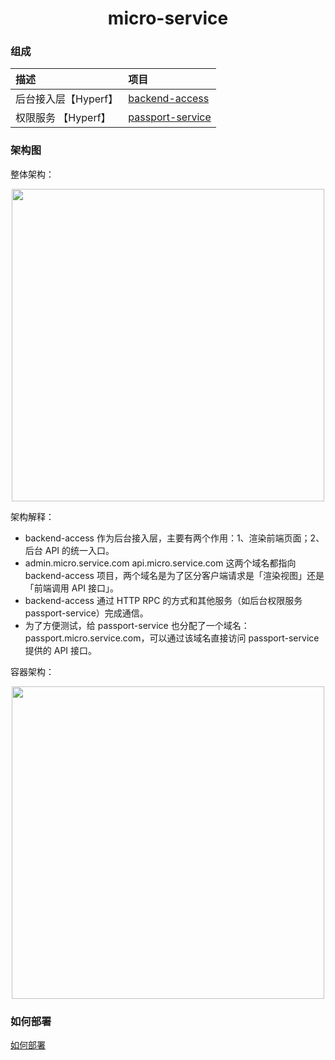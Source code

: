 <h1 align="center">
    micro-service
    <br>
</h1>

### 组成

| 描述 | 项目 |  
| :--- | :---- |
| 后台接入层【Hyperf】 | [backend-access](https://github.com/duiying/backend-access) | 
| 权限服务 【Hyperf】| [passport-service](https://github.com/duiying/passport-service) | 

### 架构图

整体架构：  

<div align=center><img src="https://raw.githubusercontent.com/duiying/micro-service/master/img/micro-service.png" width="500"></div>   

架构解释：  

- backend-access 作为后台接入层，主要有两个作用：1、渲染前端页面；2、后台 API 的统一入口。
- admin.micro.service.com api.micro.service.com 这两个域名都指向 backend-access 项目，两个域名是为了区分客户端请求是「渲染视图」还是「前端调用 API 接口」。
- backend-access 通过 HTTP RPC 的方式和其他服务（如后台权限服务 passport-service）完成通信。
- 为了方便测试，给 passport-service 也分配了一个域名：passport.micro.service.com，可以通过该域名直接访问 passport-service 提供的 API 接口。  

容器架构：  

<div align=center><img src="https://raw.githubusercontent.com/duiying/micro-service/master/img/micro-service-docker.png" width="500"></div>   


### 如何部署

[如何部署](./docs/如何部署.md)